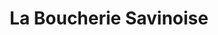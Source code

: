 ---
title: "La Boucherie Savinoise"
url: /savines-le-lac/la-boucherie-savinoise/
shop: Metzgerei
---